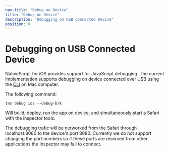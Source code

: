 ```yaml
---
nav-title: "Debug on Device"
title: "Debug on Device"
description: "Debugging on USB Connected Device"
position: 0
---
```


# Debugging on USB Connected Device
NativeScript for iOS provides support for JavaScript debugging. The current implementation supports debugging on device connected over USB using the [CLI](https://github.com/NativeScript/nativescript-cli) on Mac computer.

The following command:
```
tns debug ios --debug-brk
```
Will build, deploy, run the app on device, and simultaneously start a Safari with the inspector tools.

The debugging trafic will be networked from the Safari through localhost:8080 to the device's port 8080. Currently we do not support changing the port numbers so if these ports are reserved from other applications the Inspector may fail to connect.

